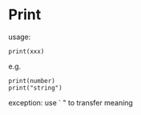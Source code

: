 # Print

usage:
```
print(xxx)
```
e.g.
```
print(number)
print("string")
```

exception:
use \`  \"  to transfer meaning

